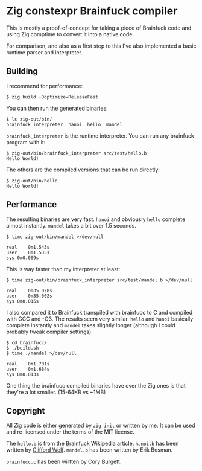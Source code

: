# Zig constexpr Brainfuck compiler

This is mostly a proof-of-concept for taking a piece of Brainfuck code and using Zig comptime to convert it into a native code.

For comparison, and also as a first step to this I've also implemented a basic runtime parser and interpreter.

## Building

I recommend for performance:
```
$ zig build -Doptimize=ReleaseFast
```

You can then run the generated binaries:
```
$ ls zig-out/bin/
brainfuck_interpreter  hanoi  hello  mandel
```

`brainfuck_interpreter` is the runtime interpreter. You can run any brainfuck program with it:
```
$ zig-out/bin/brainfuck_interpreter src/test/hello.b
Hello World!
```

The others are the compiled versions that can be run directly:
```
$ zig-out/bin/hello
Hello World!
```

## Performance

The resulting binaries are very fast. `hanoi` and obviously `hello` complete almost instantly. `mandel` takes a bit over 1.5 seconds.
```
$ time zig-out/bin/mandel >/dev/null

real	0m1.543s
user	0m1.535s
sys	0m0.009s
```

This is way faster than my interpreter at least:
```
$ time zig-out/bin/brainfuck_interpreter src/test/mandel.b >/dev/null

real	0m35.028s
user	0m35.002s
sys	0m0.015s
```

I also compared it to Brainfuck transpiled with brainfucc to C and compiled with GCC and -O3. The results seem very similar. `hello` and `hanoi` basically complete instantly and `mandel` takes slightly longer (although I could probably tweak compiler settings).
```
$ cd brainfucc/
$ ./build.sh
$ time ./mandel >/dev/null

real	0m1.701s
user	0m1.684s
sys	0m0.013s
```

One thing the brainfucc compiled binaries have over the Zig ones is that they're a lot smaller. (15-64KB vs ~1MB)

## Copyright

All Zig code is either generated by `zig init` or written by me. It can be used and re-licensed under the terms of the MIT license.

The `hello.b` is from the [Brainfuck](https://en.wikipedia.org/wiki/Brainfuck#Hello_World!) Wikipedia article. `hanoi.b` has been written by [Clifford Wolf](https://clifford.at). `mandel.b` has been written by Erik Bosman.

`brainfucc.c` has been wirtten by Cory Burgett.
